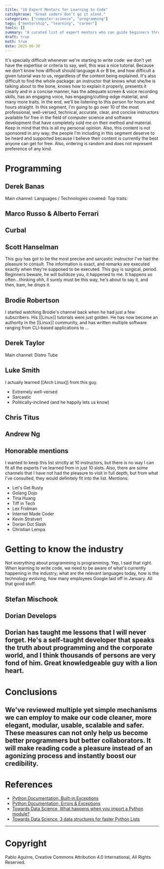 ```yaml
---
title: "10 Expert Mentors for Learning to Code"
catchphrase: "Great coders don’t go it alone."
categories: ["computer-science", "programming"]
tags: ["mentorship", "learning", "career"]
tools: []
summary: "A curated list of expert mentors who can guide beginners through the early stages of their programming journey."
draft: true
math: true
date: 2025-06-30
---
```


It's specially difficult whenever we're starting to write code: we don't yet have the expertise or criteria to say, well, this was a nice tutorial. Because we don't know how difficult should language A or B be, and how difficult a given tutorial was to us, regardless of the content being explained.
It's also difficult to find the whole package: an instructor that knows what she/he is talking about to the bone, knows how to explain it properly, presents it clearly and in a concise manner, has the adequate screen & voice recording skills, has an engaging voice, has engaging/cutting-edge material, and many more traits. In the end, we'll be listening to this person for hours and hours straight.
In this segment, I'm going to go over 10 of the most professional, well-versed, technical, accurate, clear, and concise instructors available for free in the field of computer science and software development that have completely sold me on their method and material. Keep in mind that this is all my personal opinion. Also, this content is not sponsored in any way; the people I'm including in this segment deserve to be heard and supported because I believe their content is currently the best anyone can get for free.
Also, ordering is random and does not represent preference of any kind.

# Programming

## Derek Banas

Main channel:
Languages / Technologies covered:
Top traits:

## Marco Russo & Alberto Ferrari

## Curbal

## Scott Hanselman

This guy has got to be the most precise and sarcastic instructor I've had the pleasure to consult. The information is exact, and remarks are executed exactly when they're supposed to be executed. This guy is surgical, period.
Beginners beware, he will bulldoze you, it happened to me. It happens so often...thinking ohh, it surely must be this way, he's about to say it, and then, bam, he drops it.

## Brodie Robertson

I started watching Brodie's channel back when he had just a few subscribers. His [[Linux]] tutorials were just golden. He has now become an authority in the [[Linux]] community, and has written multiple software ranging from CLI-based applications to ...

## Derek Taylor

Main channel: Distro Tube

## Luke Smith

I actually learned [[Arch Linux]] from this guy.

- Extremely well-versed
- Sarcastic
- Politically-inclined (and he happily lets us know)

## Chris Titus

## Andrew Ng

## Honorable mentions

I wanted to keep this list strictly at 10 instructors, but there is no way I can fit all the experts I've learned from in just 10 slots.
Also, there are some channels that I have not had the pleasure to visit in full depth, but from what I've consulted, they would definitely fit into the list.
Mentions:

- Let's Get Rusty
- Golang Dojo
- Tina Huang
- Tiff in Tech
- Lex Fridman
- Internet Made Coder
- Kevin Stratvert
- Dorian Dot Slash
- Christian Lempa

# Getting to know the industry

Not everything about programming is programming. Yep, I said that right. When learning to write code, we need to be aware of what's currently happening in the industry; what are the relevant languages today, how is the technology evolving, how many employees Google laid off in January. All that good stuff.

## Stefan Mischook

## Dorian Develops

## Dorian has taught me lessons that I will never forget. He's a self-taught developer that speaks the truth about programming and the corporate world, and I think thousands of persons are very fond of him. Great knowledgeable guy with a lion heart.

# Conclusions

## We've reviewed multiple yet simple mechanisms we can employ to make our code cleaner, more elegant, modular, usable, scalable and safer. These measures can not only help us become better programmers but better collaborators. It will make reading code a pleasure instead of an agonizing process and instantly boost our credibility.

# References

- [Python Documentation, Built-in Exceptions](https://docs.python.org/3/library/exceptions.html)
- [Python Documentation, Errors & Exceptions](https://docs.python.org/3/tutorial/errors.html)
- [Towards Data Science, What happens when you import a Python module?](https://towardsdatascience.com/what-happens-when-you-import-a-python-module-ad6c0efd2640)
- [Towards Data Science, 3 data structures for faster Python Lists](https://towardsdatascience.com/3-data-structures-for-faster-python-lists-f29a7e9c2f92)

---

# Copyright

Pablo Aguirre, Creative Commons Attribution 4.0 International, All Rights Reserved.
